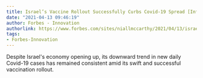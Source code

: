 ```yaml
---
title: Israel’s Vaccine Rollout Successfully Curbs Covid-19 Spread [Infographic]
date: "2021-04-13 09:46:19"
author: Forbes - Innovation
authorlink: https://www.forbes.com/sites/niallmccarthy/2021/04/13/israels-vaccine-rollout-successfully-curbs-covid-19-spread-infographic/
tags:
- Forbes-Innovation
---
```

Despite Israel's economy opening up, its downward trend in new daily Covid-19 cases has remained consistent amid its swift and successful vaccination rollout.